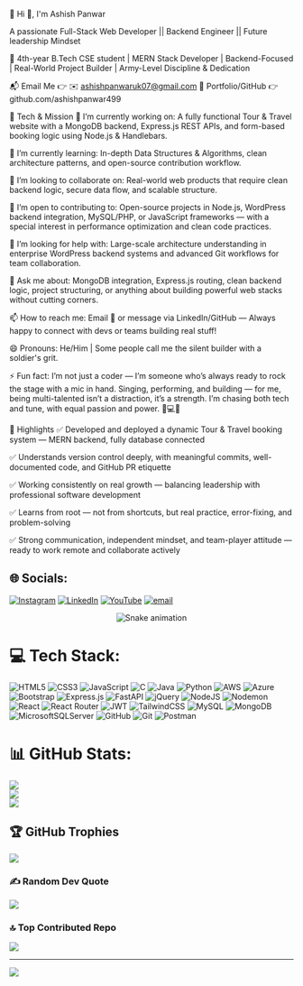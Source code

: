 💫 Hi 👋, I'm Ashish Panwar

A passionate Full-Stack Web Developer || Backend Engineer || Future leadership Mindset 

📌 4th-year B.Tech CSE student | MERN Stack Developer | Backend-Focused | Real-World Project Builder | Army-Level Discipline & Dedication

📬 Email Me 👉 ✉️ ashishpanwaruk07@gmail.com
🔗 Portfolio/GitHub 👉 github.com/ashishpanwar499

🚀 Tech & Mission
🔭 I’m currently working on:
A fully functional Tour & Travel website with a MongoDB backend, Express.js REST APIs, and form-based booking logic using Node.js & Handlebars.

🌱 I’m currently learning:
In-depth Data Structures & Algorithms, clean architecture patterns, and open-source contribution workflow.

👯 I’m looking to collaborate on:
Real-world web products that require clean backend logic, secure data flow, and scalable structure.

🤝 I’m open to contributing to:
Open-source projects in Node.js, WordPress backend integration, MySQL/PHP, or JavaScript frameworks — with a special interest in performance optimization and clean code practices.

🤔 I’m looking for help with:
Large-scale architecture understanding in enterprise WordPress backend systems and advanced Git workflows for team collaboration.

💬 Ask me about:
MongoDB integration, Express.js routing, clean backend logic, project structuring, or anything about building powerful web stacks without cutting corners.

📫 How to reach me:
Email 📩 or message via LinkedIn/GitHub — Always happy to connect with devs or teams building real stuff!

😄 Pronouns:
He/Him | Some people call me the silent builder with a soldier's grit.

⚡ Fun fact:
I’m not just a coder — I’m someone who’s always ready to rock the stage with a mic in hand. Singing, performing, and building — for me, being multi-talented isn’t a distraction, it’s a strength. I’m chasing both tech and tune, with equal passion and power. 🎤💻🎶

💼 Highlights
✅ Developed and deployed a dynamic Tour & Travel booking system — MERN backend, fully database connected

✅ Understands version control deeply, with meaningful commits, well-documented code, and GitHub PR etiquette

✅ Working consistently on real growth — balancing leadership with professional software development

✅ Learns from root — not from shortcuts, but real practice, error-fixing, and problem-solving

✅ Strong communication, independent mindset, and team-player attitude — ready to work remote and collaborate actively
## 🌐 Socials:
[![Instagram](https://img.shields.io/badge/Instagram-%23E4405F.svg?logo=Instagram&logoColor=white)](https://instagram.com/https://www.instagram.com/ashis1_hpanwar?igsh=YWNsZXIzNm9jYXp6) [![LinkedIn](https://img.shields.io/badge/LinkedIn-%230077B5.svg?logo=linkedin&logoColor=white)](https://linkedin.com/in/https://www.linkedin.com/in/ashish-panwar-a1a824282?trk=contact-info) [![YouTube](https://img.shields.io/badge/YouTube-%23FF0000.svg?logo=YouTube&logoColor=white)](https://youtube.com/@https://youtube.com/@haker_rank?si=bDe7tEfDF8rtGFHw) [![email](https://img.shields.io/badge/Email-D14836?logo=gmail&logoColor=white)](mailto:ashishpanwaruk07@gmail.com) 

<!-- Snake Game Repo View -->

<div align="center">
  <img src="https://profile-readme-generator.com/assets/snake.svg" alt="Snake animation" />
</div>

# 💻 Tech Stack:
![HTML5](https://img.shields.io/badge/html5-%23E34F26.svg?style=for-the-badge&logo=html5&logoColor=white) ![CSS3](https://img.shields.io/badge/css3-%231572B6.svg?style=for-the-badge&logo=css3&logoColor=white) ![JavaScript](https://img.shields.io/badge/javascript-%23323330.svg?style=for-the-badge&logo=javascript&logoColor=%23F7DF1E) ![C](https://img.shields.io/badge/c-%2300599C.svg?style=for-the-badge&logo=c&logoColor=white) ![Java](https://img.shields.io/badge/java-%23ED8B00.svg?style=for-the-badge&logo=openjdk&logoColor=white) ![Python](https://img.shields.io/badge/python-3670A0?style=for-the-badge&logo=python&logoColor=ffdd54) ![AWS](https://img.shields.io/badge/AWS-%23FF9900.svg?style=for-the-badge&logo=amazon-aws&logoColor=white) ![Azure](https://img.shields.io/badge/azure-%230072C6.svg?style=for-the-badge&logo=microsoftazure&logoColor=white) ![Bootstrap](https://img.shields.io/badge/bootstrap-%238511FA.svg?style=for-the-badge&logo=bootstrap&logoColor=white) ![Express.js](https://img.shields.io/badge/express.js-%23404d59.svg?style=for-the-badge&logo=express&logoColor=%2361DAFB) ![FastAPI](https://img.shields.io/badge/FastAPI-005571?style=for-the-badge&logo=fastapi) ![jQuery](https://img.shields.io/badge/jquery-%230769AD.svg?style=for-the-badge&logo=jquery&logoColor=white) ![NodeJS](https://img.shields.io/badge/node.js-6DA55F?style=for-the-badge&logo=node.js&logoColor=white) ![Nodemon](https://img.shields.io/badge/NODEMON-%23323330.svg?style=for-the-badge&logo=nodemon&logoColor=%BBDEAD) ![React](https://img.shields.io/badge/react-%2320232a.svg?style=for-the-badge&logo=react&logoColor=%2361DAFB) ![React Router](https://img.shields.io/badge/React_Router-CA4245?style=for-the-badge&logo=react-router&logoColor=white) ![JWT](https://img.shields.io/badge/JWT-black?style=for-the-badge&logo=JSON%20web%20tokens) ![TailwindCSS](https://img.shields.io/badge/tailwindcss-%2338B2AC.svg?style=for-the-badge&logo=tailwind-css&logoColor=white) ![MySQL](https://img.shields.io/badge/mysql-4479A1.svg?style=for-the-badge&logo=mysql&logoColor=white) ![MongoDB](https://img.shields.io/badge/MongoDB-%234ea94b.svg?style=for-the-badge&logo=mongodb&logoColor=white) ![MicrosoftSQLServer](https://img.shields.io/badge/Microsoft%20SQL%20Server-CC2927?style=for-the-badge&logo=microsoft%20sql%20server&logoColor=white) ![GitHub](https://img.shields.io/badge/github-%23121011.svg?style=for-the-badge&logo=github&logoColor=white) ![Git](https://img.shields.io/badge/git-%23F05033.svg?style=for-the-badge&logo=git&logoColor=white) ![Postman](https://img.shields.io/badge/Postman-FF6C37?style=for-the-badge&logo=postman&logoColor=white)
# 📊 GitHub Stats:
![](https://github-readme-stats.vercel.app/api?username=Ashishpanwar499&theme=vision-friendly-dark&hide_border=false&include_all_commits=true&count_private=false)<br/>
![](https://nirzak-streak-stats.vercel.app/?user=Ashishpanwar499&theme=vision-friendly-dark&hide_border=false)<br/>
![](https://github-readme-stats.vercel.app/api/top-langs/?username=Ashishpanwar499&theme=vision-friendly-dark&hide_border=false&include_all_commits=true&count_private=false&layout=compact)

## 🏆 GitHub Trophies
![](https://github-profile-trophy.vercel.app/?username=Ashishpanwar499&theme=radical&no-frame=false&no-bg=true&margin-w=4)

### ✍️ Random Dev Quote
![](https://quotes-github-readme.vercel.app/api?type=horizontal&theme=radical)

### 🔝 Top Contributed Repo
![](https://github-contributor-stats.vercel.app/api?username=Ashishpanwar499&limit=5&theme=dark&combine_all_yearly_contributions=true)

---
[![](https://visitcount.itsvg.in/api?id=Ashishpanwar499&icon=0&color=0)](https://visitcount.itsvg.in)

<!-- Proudly created with GPRM ( https://gprm.itsvg.in ) -->
